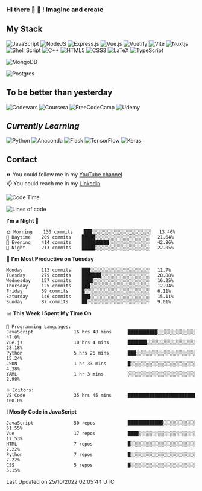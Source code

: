 ### Hi there 👋 🤖 ! Imagine and create

## My Stack
![JavaScript](https://img.shields.io/badge/javascript-%23323330.svg?style=for-the-badge&logo=javascript&logoColor=%23F7DF1E) ![NodeJS](https://img.shields.io/badge/node.js-6DA55F?style=for-the-badge&logo=node.js&logoColor=white) <img alt="Express.js" src="https://img.shields.io/badge/express.js%20-%23404d59.svg?&style=for-the-badge"/> ![Vue.js](https://img.shields.io/badge/vuejs-%2335495e.svg?style=for-the-badge&logo=vuedotjs&logoColor=%234FC08D) ![Vuetify](https://img.shields.io/badge/Vuetify-1867C0?style=for-the-badge&logo=vuetify&logoColor=AEDDFF) ![Vite](https://img.shields.io/badge/vite-%23646CFF.svg?style=for-the-badge&logo=vite&logoColor=white) ![Nuxtjs](https://img.shields.io/badge/Nuxt-002E3B?style=for-the-badge&logo=nuxtdotjs&logoColor=#00DC82) ![Shell Script](https://img.shields.io/badge/shell_script-%23121011.svg?style=for-the-badge&logo=gnu-bash&logoColor=white) ![C++](https://img.shields.io/badge/c++-%2300599C.svg?style=for-the-badge&logo=c%2B%2B&logoColor=white) ![HTML5](https://img.shields.io/badge/html5-%23E34F26.svg?style=for-the-badge&logo=html5&logoColor=white) ![CSS3](https://img.shields.io/badge/css3-%231572B6.svg?style=for-the-badge&logo=css3&logoColor=white) ![LaTeX](https://img.shields.io/badge/latex-%23008080.svg?style=for-the-badge&logo=latex&logoColor=white) ![TypeScript](https://img.shields.io/badge/typescript-%23007ACC.svg?style=for-the-badge&logo=typescript&logoColor=white)
<div>
  <img alt="MongoDB" src ="https://img.shields.io/badge/MongoDB-%234ea94b.svg?&style=for-the-badge&logo=mongodb&logoColor=white"/>
  
  ![Postgres](https://img.shields.io/badge/postgres-%23316192.svg?style=for-the-badge&logo=postgresql&logoColor=white)
</div>

## To be better than yesterday
![Codewars](https://img.shields.io/badge/Codewars-B1361E?style=for-the-badge&logo=codewars&logoColor=grey)
  ![Coursera](https://img.shields.io/badge/Coursera-%230056D2.svg?style=for-the-badge&logo=Coursera&logoColor=white)
  ![FreeCodeCamp](https://img.shields.io/badge/Freecodecamp-%23123.svg?&style=for-the-badge&logo=freecodecamp&logoColor=green)
  ![Udemy](https://img.shields.io/badge/Udemy-A435F0?style=for-the-badge&logo=Udemy&logoColor=white)

## *Currently Learning*
![Python](https://img.shields.io/badge/python-3670A0?style=for-the-badge&logo=python&logoColor=ffdd54) ![Anaconda](https://img.shields.io/badge/Anaconda-%2344A833.svg?style=for-the-badge&logo=anaconda&logoColor=white) 
![Flask](https://img.shields.io/badge/flask-%23000.svg?style=for-the-badge&logo=flask&logoColor=white) ![TensorFlow](https://img.shields.io/badge/TensorFlow-%23FF6F00.svg?style=for-the-badge&logo=TensorFlow&logoColor=white) ![Keras](https://img.shields.io/badge/Keras-%23D00000.svg?style=for-the-badge&logo=Keras&logoColor=white)

## Contact
⏩ You could follow me in my <a href="https://www.youtube.com/c/ViktorJimenezF" target="blank">YouTube channel</a>   <br>
📫 You could reach me in my <a href="https://www.linkedin.com/in/victorjuanjimenez/" target="blank">Linkedin</a>  

<!--START_SECTION:waka-->
![Code Time](http://img.shields.io/badge/Code%20Time-366%20hrs%209%20mins-blue)

![Lines of code](https://img.shields.io/badge/From%20Hello%20World%20I%27ve%20Written-279%20Thousand%20lines%20of%20code-blue)

**I'm a Night 🦉** 

```text
🌞 Morning    130 commits    ███░░░░░░░░░░░░░░░░░░░░░░   13.46% 
🌆 Daytime    209 commits    █████░░░░░░░░░░░░░░░░░░░░   21.64% 
🌃 Evening    414 commits    ██████████░░░░░░░░░░░░░░░   42.86% 
🌙 Night      213 commits    █████░░░░░░░░░░░░░░░░░░░░   22.05%

```
📅 **I'm Most Productive on Tuesday** 

```text
Monday       113 commits    ███░░░░░░░░░░░░░░░░░░░░░░   11.7% 
Tuesday      279 commits    ███████░░░░░░░░░░░░░░░░░░   28.88% 
Wednesday    157 commits    ████░░░░░░░░░░░░░░░░░░░░░   16.25% 
Thursday     125 commits    ███░░░░░░░░░░░░░░░░░░░░░░   12.94% 
Friday       59 commits     █░░░░░░░░░░░░░░░░░░░░░░░░   6.11% 
Saturday     146 commits    ███░░░░░░░░░░░░░░░░░░░░░░   15.11% 
Sunday       87 commits     ██░░░░░░░░░░░░░░░░░░░░░░░   9.01%

```


📊 **This Week I Spent My Time On** 

```text
💬 Programming Languages: 
JavaScript               16 hrs 48 mins      ███████████░░░░░░░░░░░░░░   47.0% 
Vue.js                   10 hrs 4 mins       ███████░░░░░░░░░░░░░░░░░░   28.18% 
Python                   5 hrs 26 mins       ███░░░░░░░░░░░░░░░░░░░░░░   15.24% 
JSON                     1 hr 33 mins        █░░░░░░░░░░░░░░░░░░░░░░░░   4.38% 
YAML                     1 hr 3 mins         ░░░░░░░░░░░░░░░░░░░░░░░░░   2.98%

🔥 Editors: 
VS Code                  35 hrs 45 mins      █████████████████████████   100.0%

```

**I Mostly Code in JavaScript** 

```text
JavaScript               50 repos            █████████████░░░░░░░░░░░░   51.55% 
Vue                      17 repos            ████░░░░░░░░░░░░░░░░░░░░░   17.53% 
HTML                     7 repos             █░░░░░░░░░░░░░░░░░░░░░░░░   7.22% 
Python                   7 repos             █░░░░░░░░░░░░░░░░░░░░░░░░   7.22% 
CSS                      5 repos             █░░░░░░░░░░░░░░░░░░░░░░░░   5.15%

```



 Last Updated on 25/10/2022 02:05:44 UTC
<!--END_SECTION:waka-->

<!--
**ViktorJJF/ViktorJJF** is a ✨ _special_ ✨ repository because its `README.md` (this file) appears on your GitHub profile.



Here are some ideas to get you started:

- 🔭 I’m currently working on ...
- 🌱 I’m currently learning ...
- 👯 I’m looking to collaborate on ...
- 🤔 I’m looking for help with ...
- 💬 Ask me about ...
- 📫 How to reach me: ...
- 😄 Pronouns: ...
- ⚡ Fun fact: ...
-->
